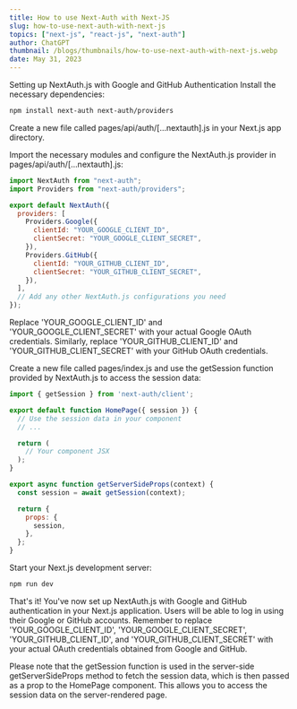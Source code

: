 ```yaml
---
title: How to use Next-Auth with Next-JS
slug: how-to-use-next-auth-with-next-js
topics: ["next-js", "react-js", "next-auth"]
author: ChatGPT
thumbnail: /blogs/thumbnails/how-to-use-next-auth-with-next-js.webp
date: May 31, 2023
---
```


Setting up NextAuth.js with Google and GitHub Authentication
Install the necessary dependencies:

```bash
npm install next-auth next-auth/providers
```

Create a new file called pages/api/auth/[...nextauth].js in your Next.js app directory.

Import the necessary modules and configure the NextAuth.js provider in pages/api/auth/[...nextauth].js:

```javascript
import NextAuth from "next-auth";
import Providers from "next-auth/providers";

export default NextAuth({
  providers: [
    Providers.Google({
      clientId: "YOUR_GOOGLE_CLIENT_ID",
      clientSecret: "YOUR_GOOGLE_CLIENT_SECRET",
    }),
    Providers.GitHub({
      clientId: "YOUR_GITHUB_CLIENT_ID",
      clientSecret: "YOUR_GITHUB_CLIENT_SECRET",
    }),
  ],
  // Add any other NextAuth.js configurations you need
});
```

Replace 'YOUR_GOOGLE_CLIENT_ID' and 'YOUR_GOOGLE_CLIENT_SECRET' with your actual Google OAuth credentials. Similarly, replace 'YOUR_GITHUB_CLIENT_ID' and 'YOUR_GITHUB_CLIENT_SECRET' with your GitHub OAuth credentials.

Create a new file called pages/index.js and use the getSession function provided by NextAuth.js to access the session data:

```javascript
import { getSession } from 'next-auth/client';

export default function HomePage({ session }) {
  // Use the session data in your component
  // ...

  return (
    // Your component JSX
  );
}

export async function getServerSideProps(context) {
  const session = await getSession(context);

  return {
    props: {
      session,
    },
  };
}
```

Start your Next.js development server:

```bash
npm run dev
```

That's it! You've now set up NextAuth.js with Google and GitHub authentication in your Next.js application. Users will be able to log in using their Google or GitHub accounts. Remember to replace 'YOUR_GOOGLE_CLIENT_ID', 'YOUR_GOOGLE_CLIENT_SECRET', 'YOUR_GITHUB_CLIENT_ID', and 'YOUR_GITHUB_CLIENT_SECRET' with your actual OAuth credentials obtained from Google and GitHub.

Please note that the getSession function is used in the server-side getServerSideProps method to fetch the session data, which is then passed as a prop to the HomePage component. This allows you to access the session data on the server-rendered page.
